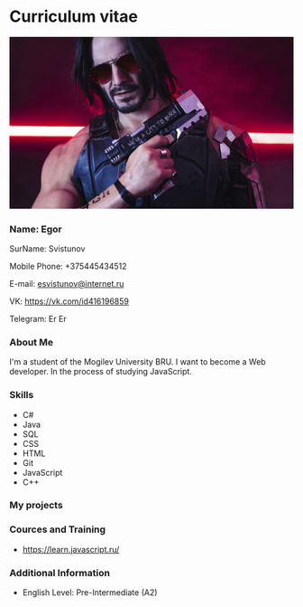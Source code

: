 # Сurriculum vitae
![Картинка](https://github.com/fs132/SVCHVS/blob/Lab-1/Images/img.jpg)

### Name: Egor

SurName: Svistunov

Mobile Phone: +375445434512

E-mail: esvistunov@internet.ru

VK: https://vk.com/id416196859

Telegram: Er Er

### About Me 
I'm a student of the Mogilev University BRU. I want to become a Web developer. In the process of studying JavaScript.

### Skills
- C#
- Java
- SQL
- CSS
- HTML
- Git
- JavaScript
- C++
### My projects

### Cources and Training
- https://learn.javascript.ru/

### Additional Information
- English Level: Pre-Intermediate (A2)
